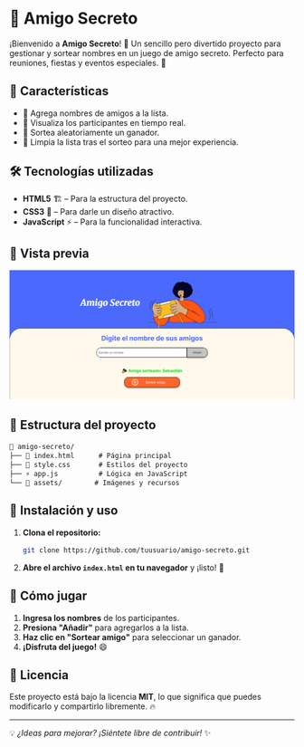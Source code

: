 # 🎁 Amigo Secreto

¡Bienvenido a **Amigo Secreto**! 🎉 Un sencillo pero divertido proyecto para gestionar y sortear nombres en un juego de amigo secreto. Perfecto para reuniones, fiestas y eventos especiales. 🥳

## 🚀 Características

- 📌 Agrega nombres de amigos a la lista.
- 📜 Visualiza los participantes en tiempo real.
- 🎲 Sortea aleatoriamente un ganador.
- 🧹 Limpia la lista tras el sorteo para una mejor experiencia.

## 🛠️ Tecnologías utilizadas

- **HTML5** 🏗️ – Para la estructura del proyecto.
- **CSS3** 🎨 – Para darle un diseño atractivo.
- **JavaScript** ⚡ – Para la funcionalidad interactiva.

## 📸 Vista previa

![Vista previa del proyecto](assets/preview.png)

## 📂 Estructura del proyecto

```
📂 amigo-secreto/
├── 📄 index.html      # Página principal
├── 🎨 style.css       # Estilos del proyecto
├── ⚡ app.js          # Lógica en JavaScript
└── 📂 assets/        # Imágenes y recursos
```

## 🔧 Instalación y uso

1. **Clona el repositorio:**
   ```sh
   git clone https://github.com/tuusuario/amigo-secreto.git
   ```
2. **Abre el archivo `index.html` en tu navegador** y ¡listo! 🎉

## 🎯 Cómo jugar

1. **Ingresa los nombres** de los participantes.
2. **Presiona "Añadir"** para agregarlos a la lista.
3. **Haz clic en "Sortear amigo"** para seleccionar un ganador.
4. **¡Disfruta del juego!** 😄

## 📜 Licencia

Este proyecto está bajo la licencia **MIT**, lo que significa que puedes modificarlo y compartirlo libremente. 🔥

---

💡 _¿Ideas para mejorar? ¡Siéntete libre de contribuir!_ ✨
